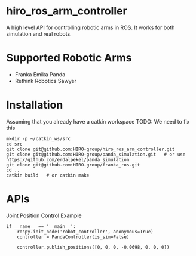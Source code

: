 # hiro_ros_arm_controller
A high level API for controlling robotic arms in ROS.
It works for both simulation and real robots.

# Supported Robotic Arms
- Franka Emika Panda
- Rethink Robotics Sawyer

# Installation
Assuming that you already have a catkin workspace
TODO: We need to fix this
```
mkdir -p ~/catkin_ws/src
cd src
git clone git@github.com:HIRO-group/hiro_ros_arm_controller.git
git clone git@github.com:HIRO-group/panda_simulation.git   # or use https://github.com/erdalpekel/panda_simulation
git clone git@github.com:HIRO-group/franka_ros.git
cd ..
catkin build   # or catkin make
```

# APIs

Joint Position Control Example
```
if __name__ == '__main__':
    rospy.init_node('robot_controller', anonymous=True)
    controller = PandaController(is_sim=False)

    controller.publish_positions([0, 0, 0, -0.0698, 0, 0, 0])
```
